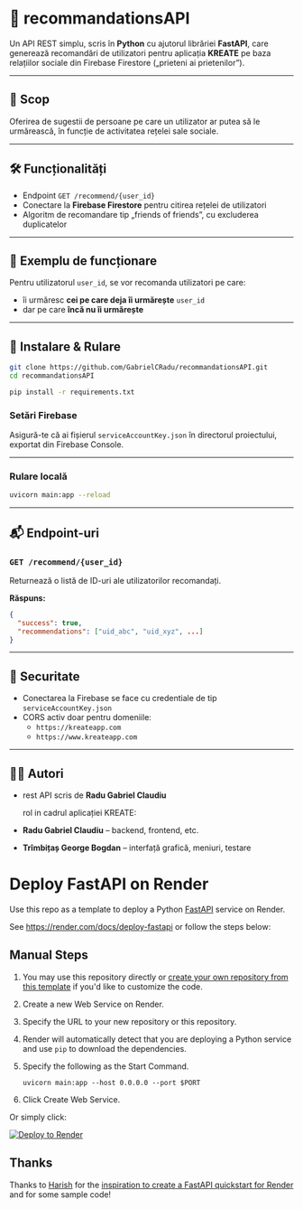 
# 👥 recommandationsAPI

Un API REST simplu, scris în **Python** cu ajutorul librăriei **FastAPI**, care generează recomandări de utilizatori pentru aplicația **KREATE** pe baza relațiilor sociale din Firebase Firestore („prieteni ai prietenilor”).

---

## 🎯 Scop

Oferirea de sugestii de persoane pe care un utilizator ar putea să le urmărească, în funcție de activitatea rețelei sale sociale.

---

## 🛠️ Funcționalități

- Endpoint `GET /recommend/{user_id}`  
- Conectare la **Firebase Firestore** pentru citirea rețelei de utilizatori  
- Algoritm de recomandare tip „friends of friends”, cu excluderea duplicatelor

---

## 🔄 Exemplu de funcționare

Pentru utilizatorul `user_id`, se vor recomanda utilizatori pe care:
- îi urmăresc **cei pe care deja îi urmărește** `user_id`
- dar pe care **încă nu îi urmărește**

---

## 🚀 Instalare & Rulare

```bash
git clone https://github.com/GabrielCRadu/recommandationsAPI.git
cd recommandationsAPI

pip install -r requirements.txt
```

### Setări Firebase
Asigură-te că ai fișierul `serviceAccountKey.json` în directorul proiectului, exportat din Firebase Console.

---

### Rulare locală
```bash
uvicorn main:app --reload
```

---

## 📬 Endpoint-uri

### `GET /recommend/{user_id}`

Returnează o listă de ID-uri ale utilizatorilor recomandați.

**Răspuns:**
```json
{
  "success": true,
  "recommendations": ["uid_abc", "uid_xyz", ...]
}
```

---

## 🔐 Securitate

- Conectarea la Firebase se face cu credentiale de tip `serviceAccountKey.json`
- CORS activ doar pentru domeniile:
  - `https://kreateapp.com`
  - `https://www.kreateapp.com`

---


## 👨‍💻 Autori
- rest API scris de **Radu Gabriel Claudiu**

  rol in cadrul aplicației KREATE:
- **Radu Gabriel Claudiu** – backend, frontend, etc.
- **Trîmbițaș George Bogdan** – interfață grafică, meniuri, testare  


# Deploy FastAPI on Render

Use this repo as a template to deploy a Python [FastAPI](https://fastapi.tiangolo.com) service on Render.

See https://render.com/docs/deploy-fastapi or follow the steps below:

## Manual Steps

1. You may use this repository directly or [create your own repository from this template](https://github.com/render-examples/fastapi/generate) if you'd like to customize the code.
2. Create a new Web Service on Render.
3. Specify the URL to your new repository or this repository.
4. Render will automatically detect that you are deploying a Python service and use `pip` to download the dependencies.
5. Specify the following as the Start Command.

    ```shell
    uvicorn main:app --host 0.0.0.0 --port $PORT
    ```

6. Click Create Web Service.

Or simply click:

[![Deploy to Render](https://render.com/images/deploy-to-render-button.svg)](https://render.com/deploy?repo=https://github.com/render-examples/fastapi)

## Thanks

Thanks to [Harish](https://harishgarg.com) for the [inspiration to create a FastAPI quickstart for Render](https://twitter.com/harishkgarg/status/1435084018677010434) and for some sample code!
